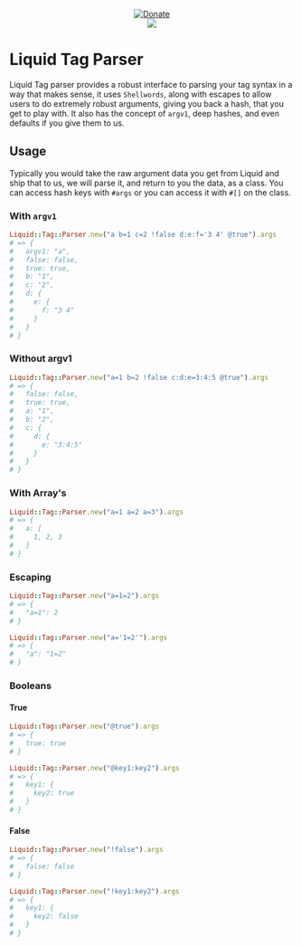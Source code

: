 <p align=center>
  <a href=https://goo.gl/BhrgjW>
    <img src=https://envygeeks.io/badges/paypal-large_1.png alt=Donate>
  </a>
  <br>
  <a href=https://travis-ci.org/envygeeks/liquid-tag-parser>
    <img src="https://travis-ci.org/envygeeks/liquid-tag-parser.svg?branch=master">
  </a>
</div>

# Liquid Tag Parser

Liquid Tag parser provides a robust interface to parsing your tag syntax in a way that makes sense, it uses `Shellwords`, along with escapes to allow users to do extremely robust arguments, giving you back a hash, that you get to play with.  It also has the concept of `argv1`, deep hashes, and even defaults if you give them to us.

## Usage

Typically you would take the raw argument data you get from Liquid and ship that to us, we will parse it, and return to you the data, as a class.  You can access hash keys with `#args` or you can access it with `#[]` on the class.

### With `argv1`

```ruby
Liquid::Tag::Parser.new("a b=1 c=2 !false d:e:f='3 4' @true").args
# => {
#   argv1: "a",
#   false: false,
#   true: true,
#   b: "1",
#   c: "2",
#   d: {
#     e: {
#       f: "3 4"
#     }
#   }
# }
```

### Without argv1

```ruby
Liquid::Tag::Parser.new("a=1 b=2 !false c:d:e=3:4:5 @true").args
# => {
#   false: false,
#   true: true,
#   a: "1",
#   b: "2",
#   c: {
#     d: {
#       e: "3:4:5"
#     }
#   }
# }
```

### With Array's

```ruby
Liquid::Tag::Parser.new("a=1 a=2 a=3").args
# => {
#   a: [
#     1, 2, 3
#   ]
# }
```

### Escaping

```ruby
Liquid::Tag::Parser.new("a=1=2").args
# => {
#   "a=1": 2
# }
```

```ruby
Liquid::Tag::Parser.new("a='1=2'").args
# => {
#   "a": "1=2"
# }
```

### Booleans
#### True

```ruby
Liquid::Tag::Parser.new("@true").args
# => {
#   true: true
# }
```

```ruby
Liquid::Tag::Parser.new("@key1:key2").args
# => {
#   key1: {
#     key2: true
#   }
# }
```

#### False

```ruby
Liquid::Tag::Parser.new("!false").args
# => {
#   false: false
# }
```

```ruby
Liquid::Tag::Parser.new("!key1:key2").args
# => {
#   key1: {
#     key2: false
#   }
# }
```
